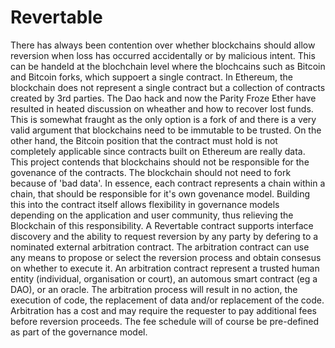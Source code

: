 # Revertable
There has always been contention over whether blockchains should allow reversion when loss has occurred accidentally or by malicious intent.  This can be handeld at the blochchain level where the blochcains such as Bitcoin and Bitcoin forks, which suppoert a single contract.
In Ethereum, the blockchain does not represent a single contract but a collection of contracts created by 3rd parties.  The Dao hack and now the Parity Froze Ether have resulted in heated discussion on wheather and how to recover lost funds.  This is somewhat fraught as the only option is a fork of and there is a very valid argument that blockchains need to be immutable to be trusted.  On the other hand, the Bitcoin position that the contract must hold is not completely applicable since contracts built on Ethereum are really data.  
This project contends that blockchains should not be responsible for the govenance of the contracts. The blockchain should not need to fork because of 'bad data'.  In essence, each contract represents a chain within a chain, that should be responsible for it's own govenance model.  Building this into the contract itself allows flexibility in governance models depending on the application and user community, thus relieving the Blockchain of this responsibility. 
A Revertable contract supports interface discovery and the ability to request reversion by any party by defering to a nominated external arbitration contract.  The arbitration contract can use any means to propose or select the reversion process and obtain consesus on whether to execute it.
An arbitration contract represent a trusted human entity (individual, organisation or court), an automous smart contract (eg a DAO), or an oracle.
The arbitration process will result in no action, the execution of code, the replacement of data and/or replacement of the code.
Arbitration has a cost and may require the requester to pay additional fees before reversion proceeds.  The fee schedule will of course be pre-defined as part of the governance model. 
